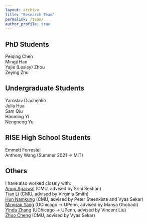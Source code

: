 ```yaml
---
layout: archive
title: "Research Team"
permalink: /team/
author_profile: true
---
```

PhD Students
---
Peiqing Chen  
Mingji Han  
Yajie (Lesley) Zhou  
Zeying Zhu  

Undergraduate Students
---
Yaroslav Diachenko  
Julia Hua  
Sam Qiu  
Haoming Yi  
Nengneng Yu  

RISE High School Students
---
Emmett Forrestel  
Anthony Wang (Summer 2021 -> MIT)  

Others
---
I have also worked closely with:   
[Anup Agarwal](https://108anup.github.io/) (CMU, advised by Srini Seshan)   
[Tian Li](https://www.cs.cmu.edu/~litian/) (CMU, advised by Virginia Smith)   
[Hun Namkung](https://hnamkung.github.io/) (CMU, advised by Peter Steenkiste and Vyas Sekar)   
[Mingran Yang](https://mingrany.github.io/) (UChicago -> UPenn, advised by Manya Ghobadi)    
[Yinda Zhang](https://yindazhang.github.io/) (UChicago -> UPenn, advised by Vincent Liu)    
[Zhuo Cheng]() (CMU, advised by Vyas Sekar)
